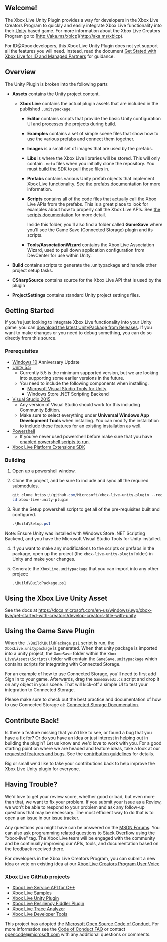 ## Welcome!

The Xbox Live Unity Plugin provides a way for developers in the Xbox Live Creators Program to quickly and easily integrate Xbox Live functionality into their [Unity](https://unity3d.com/) based game.  For more information about the Xbox Live Creators Program go to [http://aka.ms/xblcp](http://aka.ms/xblcp).

For ID@Xbox developers, this Xbox Live Unity Plugin does not yet support all the features you will need.  Instead, read the document [Get Stated with Xbox Live for ID and Managed Partners](https://docs.microsoft.com/en-us/windows/uwp/xbox-live/get-started-with-partner/get-started-with-xbox-live-partner) for guidance.

## Overview
The Unity Plugin is broken into the following parts

* __Assets__ contains the Unity project content.
  * __Xbox Live__ contains the actual plugin assets that are included in the published `.unitypackage`.
    * __Editor__ contains scripts that provide the basic Unity configuration UI and processes the projects during build.
    * __Examples__ contains a set of simple scene files that show how to use the various prefabs and connect them together.
    * __Images__ is a small set of images that are used by the prefabs.
    * __Libs__ is where the Xbox Live libraries will be stored.  This will only contain `.meta` files when you initially clone the repository.  You must [build the SDK](#Getting_Started) to pull those files in.
    * __Prefabs__ contains various Unity prefab objects that implement Xbox Live functionality.  See [the prefabs documentation](prefabs.md) for more information.
    * __Scripts__ contains all of the code files that actually call the Xbox Live APIs from the prefabs.  This is a great place to look for examples about how to properly call the Xbox Live APIs. See [the scripts documentation](scripts.md) for more detail.

      Inside this folder, you'll also find a folder called __GameSave__ where you'll see the Game Save (Connected Storage) plugin and its scripts.
    * __Tools/AssociationWizard__ contains the Xbox Live Association Wizard, used to pull down application configuration from DevCenter for use within Unity.

* __Build__ contains scripts to generate the .unitypackage and handle other project setup tasks.
* __CSharpSource__ contains source for the Xbox Live API that is used by the plugin

* __ProjectSettings__ contains standard Unity project settings files.

## Getting Started
If you're just looking to integrate Xbox Live functionality into your Unity game, you can [download the latest UnityPackage from Releases](http://github.com/Microsoft/xbox-live-unity-plugin/releases/latest).  If you want to make changes or you need to debug something, you can do so directly from this source.

### Prerequisites

* [Windows 10](https://microsoft.com/windows) Anniversary Update
* [Unity 5.5](https://unity3d.com)
  * Currently 5.5 is the minimum supported version, but we are looking into supporting some earlier versions in the future.
  * You need to include the following components when installing.
    * [Microsoft Visual Studio Tools for Unity](https://marketplace.visualstudio.com/items?itemName=SebastienLebreton.VisualStudio2015ToolsforUnity)
    * Windows Store .NET Scripting Backend
* [Visual Studio 2015](https://www.visualstudio.com/)
  * Any version of Visual Studio should work for this including Community Edition.
  * Make sure to select everything under **Universal Windows App Development Tools** when installing.  You can modify the installation to include these features for an existing installation as well.
* [Powershell](https://microsoft.com/powershell)
  * If you've never used powershell before make sure that you have [enabled powershell scripts to run](https://technet.microsoft.com/en-us/library/ee176961.aspx).
* [Xbox Live Platform Extensions SDK](http://aka.ms/xblextsdk) 

### Building

1. Open up a powershell window.
2. Clone the project, and be sure to include and sync all the required submodules.

    ```powershell
    git clone https://github.com/Microsoft/xbox-live-unity-plugin --recursive
    cd xbox-live-unity-plugin
    ```
3. Run the Setup powershell script to get all of the pre-requisites built and configured.

    ```powershell
    .\Build\Setup.ps1
    ```

Note: Ensure Unity was installed with Windows Store .NET Scripting Backend, and you have the Microsoft Visual Studio Tools for Unity installed.

4. If you want to make any modifications to the scripts or prefabs in the package, open up the project (the `xbox-live-unity-plugin` folder) in Unity and make your changes.  

5. Generate the `XboxLive.unitypackage` that you can import into any other project:

    ```
    .\Build\BuildPackage.ps1
    ```

## Using the Xbox Live Unity Asset 

See the docs at https://docs.microsoft.com/en-us/windows/uwp/xbox-live/get-started-with-creators/develop-creators-title-with-unity



## Using the Game Save Plugin

When the ```.\Build\BuildPackage.ps1``` script is run, the `XboxLive.unitypackage` is generated. When that unity package is imported into a unity project, the `GameSave` folder within the `Xbox Live\Assets\Scripts\` folder will contain the `GameSave.unitypackage` which contains scripts for integrating with Connected Storage.

For an example of how to use Connected Storage, you'll need to first add Sign In to your game. Afterwards, drag the `GameSaveUI.cs` script and drop it on any object in your scene. That will kick-off a simple UI to test your integration to Connected Storage.

Please make sure to check out the best practice and documentation of how to use Connected Storage at: [Connected Storage Documenation](https://developer.microsoft.com/en-us/games/xbox/docs/xboxlive/storage-platform/connected-storage/connected-storage-technical-overview).

## Contribute Back!

Is there a feature missing that you'd like to see, or found a bug that you have a fix for? Or do you have an idea or just interest in helping out in building the plugin? Let us know and we'd love to work with you. For a good starting point on where we are headed and feature ideas, take a look at our [requested features and bugs](https://github.com/Microsoft/xbox-live-unity-plugin/issues). See the [contribution guidelines](CONTRIBUTING.md) for details.

Big or small we'd like to take your contributions back to help improve the Xbox Live Unity plugin for everyone.

## Having Trouble?

We'd love to get your review score, whether good or bad, but even more than that, we want to fix your problem. If you submit your issue as a Review, we won't be able to respond to your problem and ask any follow-up questions that may be necessary. The most efficient way to do that is to open a an issue in our [issue tracker](https://github.com/Microsoft/xbox-live-unity-plugin/issues).  

Any questions you might have can be answered on the [MSDN Forums](https://social.msdn.microsoft.com/Forums/en-US/home?forum=xboxlivedev).  You can also ask programming related questions to [Stack Overflow](http://stackoverflow.com/questions/tagged/xbox-live) using the "xbox-live" tag.  The Xbox Live team will be engaged with the community and be continually improving our APIs, tools, and documentation based on the feedback received there.  

For developers in the Xbox Live Creators Program, you can submit a new idea or vote on existing idea at our [Xbox Live Creators Program User Voice](https://aka.ms/xblcpuv)

### Xbox Live GitHub projects
*   [Xbox Live Service API for C++](https://github.com/Microsoft/xbox-live-api)
*   [Xbox Live Samples](https://github.com/Microsoft/xbox-live-samples)
*   [Xbox Live Unity Plugin](https://github.com/Microsoft/xbox-live-unity-plugin)
*   [Xbox Live Resiliency Fiddler Plugin](https://github.com/Microsoft/xbox-live-resiliency-fiddler-plugin)
*   [Xbox Live Trace Analyzer](https://github.com/Microsoft/xbox-live-trace-analyzer)
*   [Xbox Live Developer Tools](https://github.com/Microsoft/xbox-live-developer-tools)

This project has adopted the [Microsoft Open Source Code of Conduct](https://opensource.microsoft.com/codeofconduct/). For more information see the [Code of Conduct FAQ](https://opensource.microsoft.com/codeofconduct/faq/) or contact [opencode@microsoft.com](mailto:opencode@microsoft.com) with any additional questions or comments.
